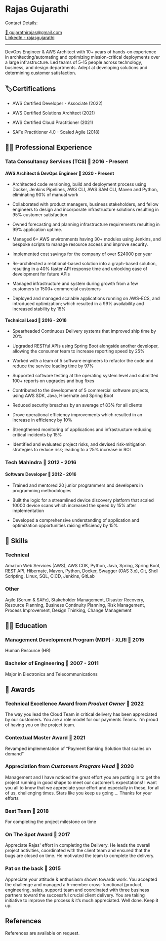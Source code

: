 # Rajas Gujarathi

Contact Details:
<div style="text-align: left">
<a href = "mailto: gujarathirajas@gmail.com">📧 gujarathirajas@gmail.com</a> </div>
<div style="text-align: left">  <a href="https://www.linkedin.com/in/rajasgujarathi/"> LinkedIn - rajasgujarathi</a></div>

---

DevOps Engineer & AWS Architect with 10+ years of hands-on experience in architecting/automating and optimizing mission-critical deployments over a large infrastructure. Led teams of 5-15 people across technology, business, and design departments. Adept at developing solutions and determining customer satisfaction.

## 🏷️Certifications

* AWS Certified Developer - Associate (2022)

* AWS Certified Solutions Architect (2021)

* AWS Certified Cloud Practitioner (2021)

* SAFe Practitioner 4.0 - Scaled Agile (2018)

## 🧑‍💻 Professional Experience

### Tata Consultancy Services (TCS) 📆 2016 - Present

#### AWS Architect & DevOps Engineer 📆 2020 - Present

* Architected code versioning, build and deployment process using Docker, Jenkins Pipelines, AWS CLI, AWS SAM CLI, Maven and Python, eliminating 90% of manual work

* Collaborated with product managers, business stakeholders, and fellow engineers to design and incorporate infrastructure solutions resulting in 95% customer satisfaction

* Owned forecasting and planning infrastructure requirements resulting in 99% application uptime.

* Managed 6+ AWS environments having 30+ modules using Jenkins, and bespoke scripts to manage resource access and improve security.

* Implemented cost savings for the company of over $24000 per year

* Re-architected a relational-based solution into a graph-based solution, resulting in a 40% faster API response time and unlocking ease of development for future APIs

* Managed infrastructure and system during growth from a few customers to 1500+ commercial customers

* Deployed and managed scalable applications running on AWS-ECS, and introduced optimization; which resulted in a 99% availability and increased stability by 15%

#### Technical Lead 📆 2016 - 2018

* Spearheaded Continuous Delivery systems that improved ship time by 20%

* Upgraded RESTful APIs using Spring Boot alongside another developer, allowing the consumer team to increase reporting speed by 25%

* Worked with a team of 5 software engineers to refactor the code and reduce the service loading time by 97%

* Supported software testing at the operating system level and submitted 100+ reports on upgrades and bug fixes

* Contributed to the development of 5 commercial software projects, using AWS SDK, Java, Hibernate and Spring Boot

* Reduced security breaches by an average of 83% for all clients

* Drove operational efficiency improvements which resulted in an increase in efficiency by 10%

* Strengthened monitoring of applications and infrastructure reducing critical incidents by 15%

* Identified and evaluated project risks, and devised risk-mitigation strategies to reduce risk; leading to a 25% increase in ROI

### Tech Mahindra 📆 2012 - 2016

#### Software Developer 📆 2012 - 2016

* Trained and mentored 20 junior programmers and developers in programming methodologies

* Built the logic for a streamlined device discovery platform that scaled 10000 device scans which increased the speed by 15% after implementation

* Developed a comprehensive understanding of application and optimization opportunities raising efficiency by 15%

## 🤹 Skills

### Technical

Amazon Web Services (AWS), AWS CDK, Python, Java, Spring, Spring Boot, REST API, Hibernate, Maven, Python, Docker, Swagger (OAS 3.x), Git, Shell Scripting, Linux, SQL, CICD, Jenkins, GitLab

### Other

Agile (Scrum & SAFe), Stakeholder Management, Disaster Recovery, Resource Planning, Business Continuity Planning, Risk Management, Process Improvement, Design Thinking, Change Management

## 🧑‍🎓 Education

### Management Development Program (MDP) - XLRI 📆 2015

Human Resource (HR)

### Bachelor of Engineering 📆 2007 - 2011

Major in Electronics and Telecommunications

## 👏 Awards

### Technical Excellence Award from _Product Owner_ 📆 2022

The way you lead the Cloud Team in critical delivery has been appreciated by our customers. You are a role model for our payments Teams. I'm proud of having you on the project team.

### Contextual Master Award 📆 2021

Revamped implementation of “Payment Banking Solution that scales on demand”

### Appreciation from _Customers Program Head_ 📆 2020

Management and I have noticed the great effort you are putting in to get the project running in good
shape to meet our customer’s expectations! I want you all to know that we appreciate your effort and
especially in these, for all of us, challenging times. Stars like you keep us going … Thanks for your efforts

### Best Team 📆 2018

For completing the project milestone on time

### On The Spot Award 📆 2017

Appreciate Rajas' effort in completing the Delivery. He leads the overall project activities, coordinated with the client team and ensured that the bugs are closed on time. He motivated the team to complete the delivery.

### Pat on the back 📆 2015

Appreciate your attitude & enthusiasm shown towards work. You accepted the challenge and managed a
5-member cross-functional (product, engineering, sales, support) team and coordinated with three
business partners toward the successful crucial client delivery. You are taking initiative to improve the
process & it’s much appreciated. Well done. Keep it up.

## References

References are available on request.
